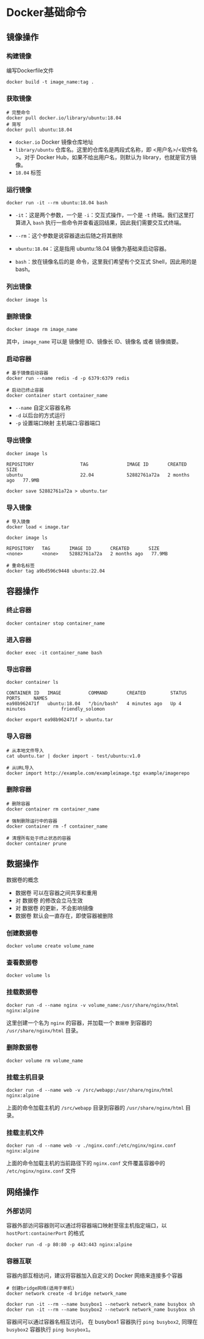 # Docker基础命令

## 镜像操作

### 构建镜像
编写Dockerfile文件

```shell
docker build -t image_name:tag .
```

### 获取镜像

```shell
# 完整命令 
docker pull docker.io/library/ubuntu:18.04
# 简写 
docker pull ubuntu:18.04
```
- `docker.io` Docker 镜像仓库地址
- `library/ubuntu` 仓库名。这里的仓库名是两段式名称，即 <用户名>/<软件名>。对于 Docker Hub，如果不给出用户名，则默认为 library，也就是官方镜像。
- `18.04` 标签


### 运行镜像

```shell
docker run -it --rm ubuntu:18.04 bash
```
- `-it`：这是两个参数，一个是 `-i`：交互式操作，一个是 `-t` 终端。我们这里打算进入 `bash` 执行一些命令并查看返回结果，因此我们需要交互式终端。

- `--rm`：这个参数是说容器退出后随之将其删除

- `ubuntu:18.04`：这是指用 ubuntu:18.04 镜像为基础来启动容器。
- `bash`：放在镜像名后的是 命令，这里我们希望有个交互式 Shell，因此用的是 bash。

### 列出镜像

```shell
docker image ls
```

### 删除镜像

```shell
docker image rm image_name
```
其中，`image_name` 可以是 镜像短 ID、镜像长 ID、镜像名 或者 镜像摘要。

### 启动容器

```shell
# 基于镜像启动容器
docker run --name redis -d -p 6379:6379 redis

# 启动已终止容器
docker container start container_name
```

- `--name` 自定义容器名称
- `-d` 以后台的方式运行
- `-p` 设置端口映射 主机端口:容器端口

### 导出镜像

```shell
docker image ls

REPOSITORY                 TAG              IMAGE ID       CREATED        SIZE
ubuntu                     22.04            52882761a72a   2 months ago   77.9MB

docker save 52882761a72a > ubuntu.tar
```

### 导入镜像

```shell
# 导入镜像
docker load < image.tar

docker image ls

REPOSITORY   TAG       IMAGE ID       CREATED       SIZE
<none>       <none>    52882761a72a   2 months ago   77.9MB

# 重命名标签
docker tag a9bd596c9448 ubuntu:22.04
```

## 容器操作

### 终止容器

```shell
docker container stop container_name
```

### 进入容器

```shell
docker exec -it container_name bash
```

### 导出容器

```shell
docker container ls

CONTAINER ID   IMAGE          COMMAND       CREATED         STATUS         PORTS     NAMES
ea98b962471f   ubuntu:18.04   "/bin/bash"   4 minutes ago   Up 4 minutes             friendly_solomon

docker export ea98b962471f > ubuntu.tar
```

### 导入容器

```shell
# 从本地文件导入
cat ubuntu.tar | docker import - test/ubuntu:v1.0

# 从URL导入
docker import http://example.com/exampleimage.tgz example/imagerepo
```

### 删除容器

```shell
# 删除容器
docker container rm container_name

# 强制删除运行中的容器
docker container rm -f container_name

# 清理所有处于终止状态的容器
docker container prune
```

## 数据操作
数据卷的概念

- 数据卷 可以在容器之间共享和重用
- 对 数据卷 的修改会立马生效
- 对 数据卷 的更新，不会影响镜像
- 数据卷 默认会一直存在，即使容器被删除

### 创建数据卷

```shell
docker volume create volume_name
```

### 查看数据卷

```shell
docker volume ls
```

### 挂载数据卷

```shell
docker run -d --name nginx -v volume_name:/usr/share/nginx/html nginx:alpine
```
这里创建一个名为 `nginx` 的容器，并加载一个 `数据卷` 到容器的 `/usr/share/nginx/html` 目录。

### 删除数据卷

```shell
docker volume rm volume_name
```

### 挂载主机目录

```shell
docker run -d --name web -v /src/webapp:/usr/share/nginx/html nginx:alpine
```
上面的命令加载主机的 `/src/webapp` 目录到容器的 `/usr/share/nginx/html` 目录。

### 挂载主机文件

```shell
docker run -d --name web -v ./nginx.conf:/etc/nginx/nginx.conf nginx:alpine
```
上面的命令加载主机的当前路径下的 `nginx.conf` 文件覆盖容器中的 `/etc/nginx/nginx.conf` 文件


## 网络操作

### 外部访问

容器外部访问容器则可以通过将容器端口映射至宿主机指定端口，以 `hostPort:containerPort` 的格式

```shell
docker run -d -p 80:80 -p 443:443 nginx:alpine
```

### 容器互联

容器内部互相访问，建议将容器加入自定义的 Docker 网络来连接多个容器

```shell
# 创建bridge网络(适用于单机)
docker network create -d bridge network_name

docker run -it --rm --name busybox1 --network network_name busybox sh
docker run -it --rm --name busybox2 --network network_name busybox sh
```

容器间可以通过容器名相互访问，
在 busybox1 容器执行 `ping busybox2`, 同理在 `busybox2` 容器执行 `ping busybox1`。
